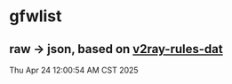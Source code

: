 # gfwlist
## raw -> json, based on [v2ray-rules-dat](https://github.com/Loyalsoldier/v2ray-rules-dat)
Thu Apr 24 12:00:54 AM CST 2025


